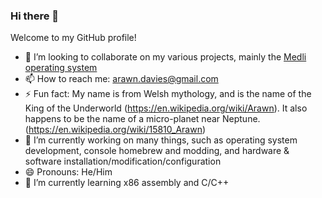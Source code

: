 ### Hi there 👋
Welcome to my GitHub profile!

- 🤝 I’m looking to collaborate on my various projects, mainly the [Medli operating system](https://github.com/Siaranite-Solutions/Medli)
- 📫 How to reach me: arawn.davies@gmail.com
- ⚡ Fun fact: My name is from Welsh mythology, and is the name of the King of the Underworld (https://en.wikipedia.org/wiki/Arawn). It also happens to be the name of a micro-planet near Neptune. (https://en.wikipedia.org/wiki/15810_Arawn)
- 🔭 I’m currently working on many things, such as operating system development, console homebrew and modding, and hardware & software installation/modification/configuration
- 😄 Pronouns: He/Him 
- 🌱 I’m currently learning x86 assembly and C/C++
<!--
**Arawn-Davies/Arawn-Davies** is a ✨ _special_ ✨ repository because its `README.md` (this file) appears on your GitHub profile.

Here are some ideas to get you started:


 ...
 ...
- 🤔 I’m looking for help with ...
- 💬 Ask me about ...
- 
...

-->
